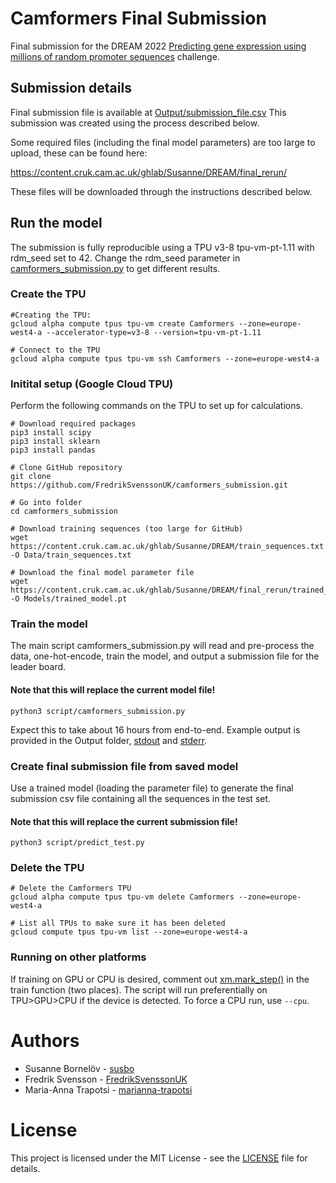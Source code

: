# Camformers Final Submission
Final submission for the DREAM 2022 [Predicting gene expression using millions of random promoter sequences](https://www.synapse.org/#!Synapse:syn28469146/wiki/) challenge.

## Submission details
Final submission file is available at [Output/submission_file.csv](Output/submission_file.csv)
This submission was created using the process described below.

Some required files (including the final model parameters) are too large to upload, these can be found here:

https://content.cruk.cam.ac.uk/ghlab/Susanne/DREAM/final_rerun/

These files will be downloaded through the instructions described below.

## Run the model

The submission is fully reproducible using a TPU v3-8 tpu-vm-pt-1.11 with rdm_seed set to 42.
Change the rdm_seed parameter in [camformers_submission.py](https://github.com/FredrikSvenssonUK/camformers_submission/blob/main/script/camformers_submission.py#L48) to get different results.

### Create the TPU
```
#Creating the TPU:
gcloud alpha compute tpus tpu-vm create Camformers --zone=europe-west4-a --accelerator-type=v3-8 --version=tpu-vm-pt-1.11

# Connect to the TPU
gcloud alpha compute tpus tpu-vm ssh Camformers --zone=europe-west4-a
```

### Initital setup (Google Cloud TPU)
Perform the following commands on the TPU to set up for calculations.
```
# Download required packages
pip3 install scipy
pip3 install sklearn
pip3 install pandas

# Clone GitHub repository
git clone https://github.com/FredrikSvenssonUK/camformers_submission.git

# Go into folder
cd camformers_submission

# Download training sequences (too large for GitHub)
wget https://content.cruk.cam.ac.uk/ghlab/Susanne/DREAM/train_sequences.txt -O Data/train_sequences.txt

# Download the final model parameter file
wget https://content.cruk.cam.ac.uk/ghlab/Susanne/DREAM/final_rerun/trained_model.pt -O Models/trained_model.pt
```

### Train the model
The main script camformers_submission.py will read and pre-process the data, one-hot-encode, train the model, and output a submission file for the leader board.

#### Note that this will replace the current model file!
```
python3 script/camformers_submission.py
```
Expect this to take about 16 hours from end-to-end. Example output is provided in the Output folder, [stdout](Output/stdout.txt) and [stderr](Output/stderr.txt).

### Create final submission file from saved model
Use a trained model (loading the parameter file) to generate the final submission csv file containing all the sequences in the test set.
#### Note that this will replace the current submission file!
```
python3 script/predict_test.py
```

### Delete the TPU
```
# Delete the Camformers TPU
gcloud alpha compute tpus tpu-vm delete Camformers --zone=europe-west4-a

# List all TPUs to make sure it has been deleted
gcloud compute tpus tpu-vm list --zone=europe-west4-a
```

### Running on other platforms
If training on GPU or CPU is desired, comment out [xm.mark_step()](https://github.com/FredrikSvenssonUK/camformers_submission/blob/main/script/camformers_submission.py#L383) in the train function (two places).
The script will run preferentially on TPU>GPU>CPU if the device is detected. To force a CPU run, use `--cpu`.

# Authors

* Susanne Bornelöv - [susbo](https://github.com/susbo)
* Fredrik Svensson - [FredrikSvenssonUK](https://github.com/FredrikSvenssonUK)
* Maria-Anna Trapotsi - [marianna-trapotsi](https://github.com/marianna-trapotsi)

# License

This project is licensed under the MIT License - see the [LICENSE](LICENSE) file for details.
